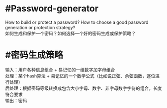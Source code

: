 #Password-generator
==================

How to build or protect a password? How to choose a good password generation or protection strategy?   
如何生成和保护一个密码？如何选择一个好的密码生成或保护策略？


#密码生成策略
=============
输入：用户各种信息组合 + 易记忆的一组数字加字母组合  
处理：某个hash算法 + 易记忆的一个数学公式（比如说正弦、余弦函数，逐位进行处理）   
后处理：根据密码等级转换成包含大小字母、数字、非字母数字字符的组合，长度符合要求  
输出：密码  
